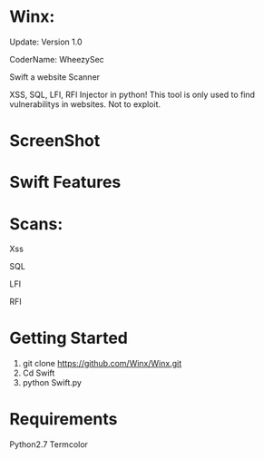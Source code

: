 # Winx:

Update: Version 1.0

CoderName: WheezySec

Swift a website Scanner

XSS, SQL, LFI, RFI Injector in python! This tool is only used to find vulnerabilitys in websites. Not to exploit.

# ScreenShot

# Swift Features

# Scans:

Xss

SQL

LFI

RFI


# Getting Started

1) git clone https://github.com/Winx/Winx.git
2) Cd Swift
3) python Swift.py
# Requirements

Python2.7
Termcolor
